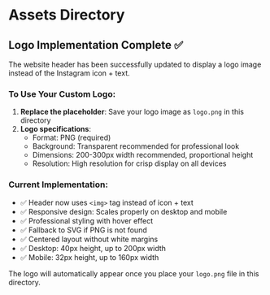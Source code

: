 # Assets Directory

## Logo Implementation Complete ✅

The website header has been successfully updated to display a logo image instead of the Instagram icon + text.

### To Use Your Custom Logo:

1. **Replace the placeholder**: Save your logo image as `logo.png` in this directory
2. **Logo specifications**:
   - Format: PNG (required)
   - Background: Transparent recommended for professional look
   - Dimensions: 200-300px width recommended, proportional height
   - Resolution: High resolution for crisp display on all devices

### Current Implementation:

- ✅ Header now uses `<img>` tag instead of icon + text
- ✅ Responsive design: Scales properly on desktop and mobile
- ✅ Professional styling with hover effect
- ✅ Fallback to SVG if PNG is not found
- ✅ Centered layout without white margins
- ✅ Desktop: 40px height, up to 200px width
- ✅ Mobile: 32px height, up to 160px width

The logo will automatically appear once you place your `logo.png` file in this directory.